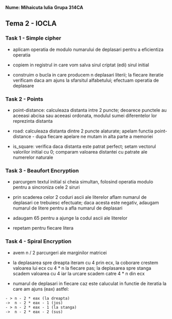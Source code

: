 **Nume: Mihaicuta Iulia**
**Grupa 314CA**

## Tema 2 - IOCLA

### Task 1 - Simple cipher

* aplicam operatia de modulo numarului de deplasari pentru a
    eficientiza operatia

* copiem in registrul in care vom salva sirul criptat (edi)
    sirul initial

* construim o bucla in care producem n deplasari literii; la
    fiecare iteratie verificam daca am ajuns la sfarsitul
    alfabetului; efectuam operatia de deplasare



### Task 2 - Points

* point-distance: calculeaza distanta intre 2 puncte;
    deoarece punctele au aceeasi abcisa sau aceeasi ordonata,
    modulul sumei diferentelor lor reprezinta distanta

* road: calculeaza distanta dintre 2 puncte alaturate; apelam
    functia point-distance - dupa fiecare apelare ne mutam
    in alta parte a memoriei

* is_square: verifica daca distanta este patrat perfect; setam
    vectorul valorilor initial cu 0; comparam valoarea
    distantei cu patrate ale numerelor naturale


### Task 3 - Beaufort Encryption

* parcurgem textul initial si cheia simultan, folosind operatia
    modulo pentru a sincroniza cele 2 siruri

* prin scaderea celor 2 coduri ascii ale literelor aflam numarul
    de deplasari ce trebuiesc efectuate; daca acesta este negativ,
    adaugam numarul de litere pentru a afla numarul de deplasari

* adaugam 65 pentru a ajunge la codul ascii ale literelor

* repetam pentru fiecare litera

### Task 4 - Spiral Encryption

* avem n / 2 parcurgeri ale marginilor matricei

* la deplasarea spre dreapta iteram cu 4 prin ecx, la coborare
    crestem valoarea lui ecx cu 4 * n la fiecare pas; la
    deplasarea spre stanga scadem valoarea cu 4 iar la urcare
    scadem catre 4 * n din ecx

* numarul de deplasari in fiecare caz este caluculat in functie de
    iteratia la care am ajuns (eax) astfel:
```
- > n - 2 * eax (la dreapta)
->  n - 2 * eax - 1 (jos)
- > n - 2 * eax - 1 (la stanga)
->  n - 2 * eax - 2 (sus)
```